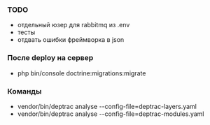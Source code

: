 ### TODO

- отдельный юзер для rabbitmq из .env
- тесты
- отдвать ошибки фреймворка в json


### После deploy на сервер

- php bin/console doctrine:migrations:migrate

### Команды

- vendor/bin/deptrac analyse --config-file=deptrac-layers.yaml
- vendor/bin/deptrac analyse --config-file=deptrac-modules.yaml